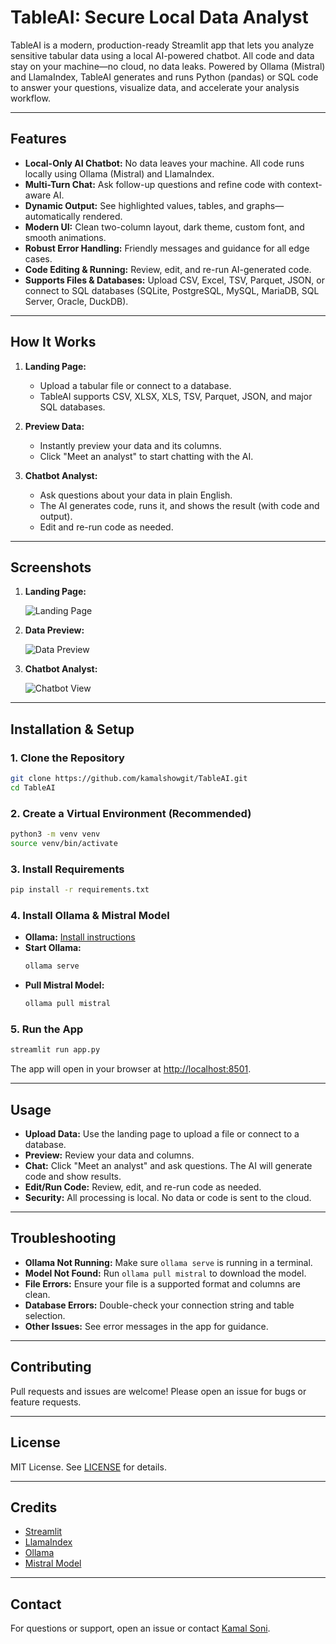# TableAI: Secure Local Data Analyst

TableAI is a modern, production-ready Streamlit app that lets you analyze sensitive tabular data using a local AI-powered chatbot. All code and data stay on your machine—no cloud, no data leaks. Powered by Ollama (Mistral) and LlamaIndex, TableAI generates and runs Python (pandas) or SQL code to answer your questions, visualize data, and accelerate your analysis workflow.

---

## Features

- **Local-Only AI Chatbot:** No data leaves your machine. All code runs locally using Ollama (Mistral) and LlamaIndex.
- **Multi-Turn Chat:** Ask follow-up questions and refine code with context-aware AI.
- **Dynamic Output:** See highlighted values, tables, and graphs—automatically rendered.
- **Modern UI:** Clean two-column layout, dark theme, custom font, and smooth animations.
- **Robust Error Handling:** Friendly messages and guidance for all edge cases.
- **Code Editing & Running:** Review, edit, and re-run AI-generated code.
- **Supports Files & Databases:** Upload CSV, Excel, TSV, Parquet, JSON, or connect to SQL databases (SQLite, PostgreSQL, MySQL, MariaDB, SQL Server, Oracle, DuckDB).

---

## How It Works

1. **Landing Page:**
   - Upload a tabular file or connect to a database.
   - TableAI supports CSV, XLSX, XLS, TSV, Parquet, JSON, and major SQL databases.

2. **Preview Data:**
   - Instantly preview your data and its columns.
   - Click "Meet an analyst" to start chatting with the AI.

3. **Chatbot Analyst:**
   - Ask questions about your data in plain English.
   - The AI generates code, runs it, and shows the result (with code and output).
   - Edit and re-run code as needed.

---

## Screenshots

1. **Landing Page:**
   
   ![Landing Page](screenshots/landing.png)

2. **Data Preview:**
   
   ![Data Preview](screenshots/preview.png)

3. **Chatbot Analyst:**
   
   ![Chatbot View](screenshots/chatbot.png)

---

## Installation & Setup

### 1. Clone the Repository

```bash
git clone https://github.com/kamalshowgit/TableAI.git
cd TableAI
```

### 2. Create a Virtual Environment (Recommended)

```bash
python3 -m venv venv
source venv/bin/activate
```

### 3. Install Requirements

```bash
pip install -r requirements.txt
```

### 4. Install Ollama & Mistral Model

- **Ollama:** [Install instructions](https://ollama.com/download)
- **Start Ollama:**
  ```bash
  ollama serve
  ```
- **Pull Mistral Model:**
  ```bash
  ollama pull mistral
  ```

### 5. Run the App

```bash
streamlit run app.py
```

The app will open in your browser at [http://localhost:8501](http://localhost:8501).

---

## Usage

- **Upload Data:** Use the landing page to upload a file or connect to a database.
- **Preview:** Review your data and columns.
- **Chat:** Click "Meet an analyst" and ask questions. The AI will generate code and show results.
- **Edit/Run Code:** Review, edit, and re-run code as needed.
- **Security:** All processing is local. No data or code is sent to the cloud.

---

## Troubleshooting

- **Ollama Not Running:** Make sure `ollama serve` is running in a terminal.
- **Model Not Found:** Run `ollama pull mistral` to download the model.
- **File Errors:** Ensure your file is a supported format and columns are clean.
- **Database Errors:** Double-check your connection string and table selection.
- **Other Issues:** See error messages in the app for guidance.

---

## Contributing

Pull requests and issues are welcome! Please open an issue for bugs or feature requests.

---

## License

MIT License. See [LICENSE](LICENSE) for details.

---

## Credits

- [Streamlit](https://streamlit.io/)
- [LlamaIndex](https://www.llamaindex.ai/)
- [Ollama](https://ollama.com/)
- [Mistral Model](https://ollama.com/library/mistral)

---

## Contact

For questions or support, open an issue or contact [Kamal Soni](https://github.com/kamalshowgit).
